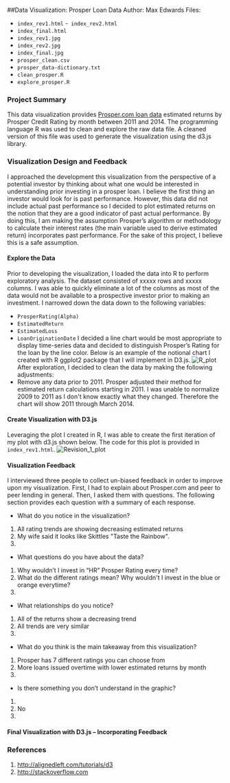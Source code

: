 ##Data Visualization: Prosper Loan Data
Author: Max Edwards
Files:
- `index_rev1.html`
-` index_rev2.html`
- `index_final.html`
- `index_rev1.jpg`
- `index_rev2.jpg`
- `index_final.jpg`
- `prosper_clean.csv`
- `prosper_data-dictionary.txt`
- `clean_prosper.R`
- `explore_prosper.R`

### Project Summary
This data visualization provides [Prosper.com loan data](https://www.google.com/url?q=https://s3.amazonaws.com/udacity-hosted-downloads/ud651/prosperLoanData.csv&sa=D&usg=AFQjCNGy13Kf5et82IoAUpLX68qW61M8DA) estimated returns by Prosper Credit Rating by month between 2011 and 2014. The programming language R was used to clean and explore the raw data file. A cleaned version of this file was used to generate the visualization using the d3.js library.
### Visualization Design and Feedback
I approached the development this visualization from the perspective of a potential investor by thinking about what one would be interested in understanding prior investing in a prosper loan.  I believe the first thing an investor would look for is past performance. However, this data did not include actual past performance so I decided to plot estimated returns on the notion that they are a good indicator of past actual performance. By doing this, I am making the assumption Prosper’s algorithm or methodology to calculate their interest rates (the main variable used to derive estimated return) incorporates past performance. For the sake of this project, I believe this is a safe assumption.
#### Explore the Data
Prior to developing the visualization, I loaded the data into R to perform exploratory analysis. The dataset consisted of xxxxx rows and xxxxx  columns. I was able to quickly eliminate a lot of the columns as most of the data would not be available to a prospective investor prior to making an investment. I narrowed down the data down to the following variables:
- `ProsperRating(Alpha)`
- `EstimatedReturn`
- `EstimatedLoss`
- `LoanOriginationDate`
I decided a line chart would be most appropriate to display time-series data and decided to distinguish Prosper’s Rating for the loan by the line color. Below is an example of the notional chart I created with R ggplot2 package that I will implement in D3.js.
![R_plot](githublink_to_picture_file)
After exploration, I decided to clean the data by making the following adjustments:
- Remove any data prior to 2011. Prosper adjusted their method for estimated return calculations starting in 2011. I was unable to normalize 2009 to 2011 as I don't know exactly what they changed. Therefore the chart will show 2011 through March 2014. 
#### Create Visualization with D3.js
Leveraging the plot I created in R, I was able to create the first iteration of my plot with d3.js shown below. The code for this plot is provided in `index_rev1.html`. 
![Revision_1_plot](githublink)
#### Visualization Feedback
I interviewed three people to collect un-biased feedback in order to improve upon my visualization.  First, I had to explain about Prosper.com and peer to peer lending in general. Then, I asked them with questions. The following section provides each question with a summary of each response.
- What do you notice in the visualization?
1. All rating trends are showing decreasing estimated returns
2. My wife said it looks like Skittles "Taste the Rainbow".
3.

- What questions do you have about the data?
1. Why wouldn’t I invest in “HR” Prosper Rating every time? 
2.  What do the different ratings mean? Why wouldn't I invest in the blue or orange everytime?
3.

- What relationships do you notice?
1. All of the returns show a decreasing trend
2. All trends are very similar
3.

- What do you think is the main takeaway from this visualization?
1. Prosper has 7 different ratings you can choose from
2. More loans issued overtime with lower estimated returns by month
3.

- Is there something you don’t understand in the graphic?
1.
2. No
3.

#### Final Visualization with D3.js – Incorporating Feedback



### References
1.	http://alignedleft.com/tutorials/d3
2.	http://stackoverflow.com
